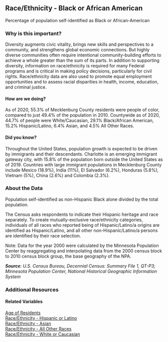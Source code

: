 ## Race/Ethnicity - Black or African American
Percentage of population self-identified as Black or African-American

### Why is this important?
Diversity augments civic vitality, brings new skills and perspectives to a community, and strengthens global economic connections. But highly diverse communities often require intentional community-building efforts to achieve a whole greater than the sum of its parts. In addition to supporting diversity, information on race/ethnicity is required for many Federal programs and is critical in making policy decisions, particularly for civil rights. Race/ethnicity data are also used to promote equal employment opportunities and to assess racial disparities in health, income, education, and criminal justice.

#### How are we doing?
As of 2020, 55.3% of Mecklenburg County residents were people of color, compared to just 49.4% of the population in 2010. Countywide as of 2020, 44.7% of people were White/Caucasian, 29.1% Black/African American, 15.2% Hispanic/Latino, 6.4% Asian, and 4.5% All Other Races.

#### Did you know?
Throughout the United States, population growth is expected to be driven by immigrants and their descendants. Charlotte is an emerging immigrant gateway city, with 15.8% of the population born outside the United States as of 2019. Countries with large immigrant populations in Mecklenburg County include Mexico (18.9%), India (11%), El Salvador (6.2%), Honduras (5.8%), Vietnam (5%),  China (2.6%) and Colombia (2.3%). 

### About the Data
Population self-identified as non-Hispanic Black alone divided by the total population. 

The Census asks respondents to indicate their Hispanic heritage and race separately. To create mutually-exclusive race/ethnicity categories, individuals of all races who reported being of Hispanic/Latino/a origins are identified as Hispanic/Latino, and all other non-Hispanic/Latino/a persons are identified by their race selection. 

Note: Data for the year 2000 were calculated by the Minnesota Population Center by reaggregating and interpolating data from the 2000 census block to 2010 census block group, the base geography of the NPA.

_**Source**: U.S. Census Bureau, Decennial Census: Summary File 1, QT-P3; Minnesota Population Center, National Historical Geographic Information System_

### Additional Resources
#### Related Variables
<a href="javascript:void(0)" onclick="model.metricId = 'm2'">Age of Residents</a>  
<a href="javascript:void(0)" onclick="model.metricId = 'm18'">Race/Ethnicity - Hispanic or Latino</a>  
<a href="javascript:void(0)" onclick="model.metricId = 'm16'">Race/Ethnicity - Asian</a>  
<a href="javascript:void(0)" onclick="model.metricId = 'm17'">Race/Ethnicity - All Other Races</a>  
<a href="javascript:void(0)" onclick="model.metricId = 'm14'">Race/Ethnicity - White or Caucasian</a>  

